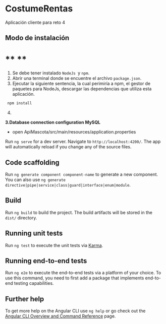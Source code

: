 # CostumeRentas

Aplicación cliente para reto 4

## **Modo de instalación**
# ** **
1. Se debe tener instalado `NodeJs `y `npm`.
2. Abrir una terminal donde se encuentre el archivo `package.json`.
3. Ejecutar la siguiente sentencia, la cual perimiría a npm, el gestor de paquetes para NodeJs, descargar las dependencias que utiliza esta aplicación. 
```bash
 npm install
```  
4. 

**3.Database connection configuration MySQL**
+ open  ApiMascota/src/main/resources/application.properties


  



Run `ng serve` for a dev server. Navigate to `http://localhost:4200/`. The app will automatically reload if you change any of the source files.

## Code scaffolding

Run `ng generate component component-name` to generate a new component. You can also use `ng generate directive|pipe|service|class|guard|interface|enum|module`.

## Build

Run `ng build` to build the project. The build artifacts will be stored in the `dist/` directory.

## Running unit tests

Run `ng test` to execute the unit tests via [Karma](https://karma-runner.github.io).

## Running end-to-end tests

Run `ng e2e` to execute the end-to-end tests via a platform of your choice. To use this command, you need to first add a package that implements end-to-end testing capabilities.

## Further help

To get more help on the Angular CLI use `ng help` or go check out the [Angular CLI Overview and Command Reference](https://angular.io/cli) page.
